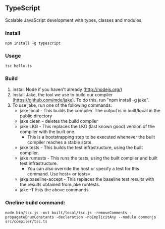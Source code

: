 ## TypeScript

Scalable JavaScript development with types, classes and modules.

### Install

    npm install -g typescript

### Usage
    
    tsc hello.ts

### Build

1.  Install Node if you haven't already (http://nodejs.org/)
2.  Install Jake, the tool we use to build our compiler (https://github.com/mde/jake). To do this, run "npm install -g jake".
3.  To use jake, run one of the following commands: 
    - jake local - This builds the compiler. The output is in built/local in the public directory 
    - jake clean - deletes the build compiler 
    - jake LKG - This replaces the LKG (last known good) version of the compiler with the built one.
        - This is a bootstrapping step to be executed whenever the built compiler reaches a stable state.
    - jake tests - This builds the test infrastructure, using the built compiler. 
    - jake runtests - This runs the tests, using the built compiler and built test infrastructure. 
        - You can also override the host or specify a test for this command. Use host=<hostName> or tests=<testPath>. 
    - jake baseline-accept - This replaces the baseline test results with the results obtained from jake runtests. 
    - jake -T lists the above commands. 


### Oneline build command:
  
    node bin/tsc.js -out built/local/tsc.js -removeComments -propagateEnumConstants -declaration -noImplicitAny --module commonjs src/compiler/tsc.ts
